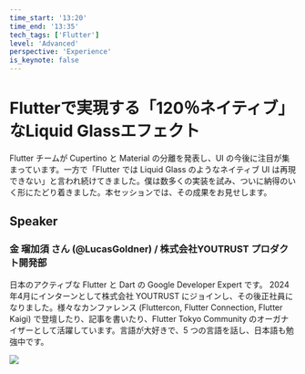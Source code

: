 ```yaml
---
time_start: '13:20'
time_end: '13:35'
tech_tags: ['Flutter']
level: 'Advanced'
perspective: 'Experience'
is_keynote: false
---
```


# Flutterで実現する「120％ネイティブ」なLiquid Glassエフェクト

Flutter チームが Cupertino と Material の分離を発表し、UI の今後に注目が集まっています。一方で「Flutter では Liquid Glass のようなネイティブ UI は再現できない」と言われ続けてきました。僕は数多くの実装を試み、ついに納得のいく形にたどり着きました。本セッションでは、その成果をお見せします。

## Speaker

### 金 瑠加須 さん (@LucasGoldner) / 株式会社YOUTRUST プロダクト開発部

日本のアクティブな Flutter と Dart の Google Developer Expert です。 2024年4月にインターンとして株式会社 YOUTRUST にジョインし、その後正社員になりました。様々なカンファレンス (Fluttercon, Flutter Connection, Flutter Kaigi) で登壇したり、記事を書いたり、Flutter Tokyo Community のオーガナイザーとして活躍しています。言語が大好きで、5 つの言語を話し、日本語も勉強中です。

![](https://pbs.twimg.com/profile_images/1945517590555578368/HfE0SUGd_400x400.jpg)
